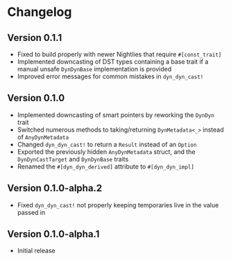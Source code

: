 # Changelog

## Version 0.1.1

- Fixed to build properly with newer Nightlies that require `#[const_trait]`
- Implemented downcasting of DST types containing a base trait if a manual unsafe `DynDynBase` implementation is provided
- Improved error messages for common mistakes in `dyn_dyn_cast!`

## Version 0.1.0

- Implemented downcasting of smart pointers by reworking the `DynDyn` trait
- Switched numerous methods to taking/returning `DynMetadata<_>` instead of `AnyDynMetadata`
- Changed `dyn_dyn_cast!` to return a `Result` instead of an `Option`
- Exported the previously hidden `AnyDynMetadata` struct, and the `DynDynCastTarget` and `DynDynBase` traits
- Renamed the `#[dyn_dyn_derived]` attribute to `#[dyn_dyn_impl]`

## Version 0.1.0-alpha.2

- Fixed `dyn_dyn_cast!` not properly keeping temporaries live in the value passed in

## Version 0.1.0-alpha.1

- Initial release
